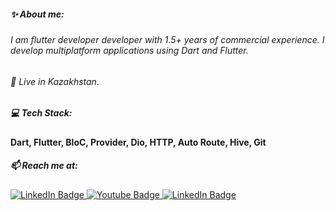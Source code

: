 <h5> ✨ About me: </h5>

<h6> I am flutter developer developer with 1.5+ years of commercial experience.
I develop multiplatform applications using Dart and Flutter.</h6>

<h6>🐣 Live in Kazakhstan.</h6>

</div>
<h5> 💻 Tech Stack: </h5>
<h4>Dart, Flutter, BloC, Provider, Dio, HTTP, Auto Route, Hive, Git</h4>

<h5>📫 Reach me at:</h5>
<div id="badges">
  <a href="https://t.me/bekzhandyace">
    <img src="https://img.shields.io/badge/Telegram-blue?style=for-the-badge&logo=telegram&logoColor=white" alt="LinkedIn Badge"/>
     <a href="[https://t.me/bekzhandyace](https://mail.google.com/mail/u/1/#inbox?compose=new)">
       <img src="https://img.shields.io/badge/Gmail-red?style=for-the-badge&logo=gmail&logoColor=white" alt="Youtube Badge"/>
    <a href="https://docs.google.com/document/d/129R0dAoOjNsAudv-Y1k2PKzddcII-BnhyO9fin1YyC8/edit#">
    <img src="https://img.shields.io/badge/Telegram-white?style=for-the-badge&logo=telegram&logoColor=white" alt="LinkedIn Badge"/>
  </a>


